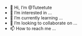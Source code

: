 - 👋 Hi, I’m @Tuteetute
- 👀 I’m interested in ...
- 🌱 I’m currently learning ...
- 💞️ I’m looking to collaborate on ...
- 📫 How to reach me ...

<!---
Tuteetute/Tuteetute is a ✨ special ✨ repository because its `README.md` (this file) appears on your GitHub profile.
You can click the Preview link to take a look at your changes.
--->
